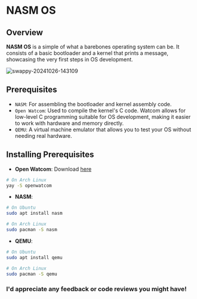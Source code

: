 # NASM OS
## Overview
**NASM OS** is a simple of what a barebones operating system can be. It consists of a basic bootloader and a kernel that prints a message, showcasing the very first steps in OS development.


![swappy-20241026-143109](https://github.com/user-attachments/assets/5429ea05-1624-49b4-af41-a0d588c971ff)

## Prerequisites
* `NASM`: For assembling the bootloader and kernel assembly code.
* `Open Watcom`: Used to compile the kernel's C code. Watcom allows for low-level C programming suitable for OS development, making it easier to work with hardware and memory directly.
* `QEMU`: A virtual machine emulator that allows you to test your OS without needing real hardware.

## Installing Prerequisites
* **Open Watcom**: Download [here](https://openwatcom.org/)
```bash
# On Arch Linux
yay -S openwatcom
```
* **NASM**:
```bash
# On Ubuntu
sudo apt install nasm
```
```bash
# On Arch Linux
sudo pacman -S nasm
```
* **QEMU**:
```bash
# On Ubuntu
sudo apt install qemu
```
```bash
# On Arch Linux
sudo pacman -S qemu
```

### I'd appreciate any feedback or code reviews you might have!
